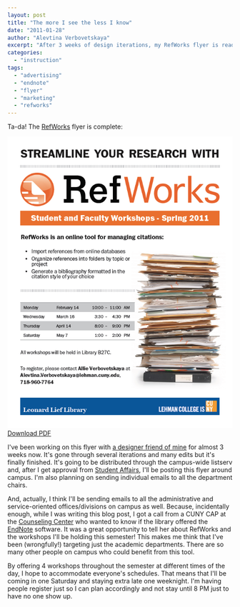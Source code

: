```yaml
---
layout: post
title: "The more I see the less I know"
date: "2011-01-28"
author: "Alevtina Verbovetskaya"
excerpt: "After 3 weeks of design iterations, my RefWorks flyer is ready for campus-wide distribution—including 4 workshops scheduled at different times to accommodate all schedules."
categories: 
  - "instruction"
tags: 
  - "advertising"
  - "endnote"
  - "flyer"
  - "marketing"
  - "refworks"
---
```


Ta-da! The [RefWorks](https://www.refworks.com/refworks2/) flyer is complete:

![RefWorks Flyer](/assets/img/refworks_-_flier_spring2011.png)
[Download PDF](/assets/file/refworks_-_flier_spring2011.pdf)

I've been working on this flyer with [a designer friend of mine](https://www.stephencaver.com/) for almost 3 weeks now. It's gone through several iterations and many edits but it's finally finished. It's going to be distributed through the campus-wide listserv and, after I get approval from [Student Affairs](https://www.lehman.cuny.edu/student-affairs/), I'll be posting this flyer around campus. I'm also planning on sending individual emails to all the department chairs.

And, actually, I think I'll be sending emails to all the administrative and service-oriented offices/divisions on campus as well. Because, incidentally enough, while I was writing this blog post, I got a call from a CUNY CAP at the [Counseling Center](https://www.lehman.cuny.edu/lehman/counseling-center/) who wanted to know if the library offered the [EndNote](https://www.endnote.com/) software. It was a great opportunity to tell her about RefWorks and the workshops I'll be holding this semester! This makes me think that I've been (wrongfully!) targeting just the academic departments. There are so many other people on campus who could benefit from this tool.

By offering 4 workshops throughout the semester at different times of the day, I hope to accommodate everyone's schedules. That means that I'll be coming in one Saturday and staying extra late one weeknight. I'm having people register just so I can plan accordingly and not stay until 8 PM just to have no one show up.
